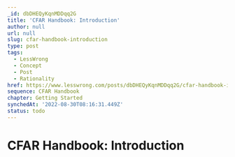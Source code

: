 ```yaml
---
_id: dbDHEQyKqnMDDqq2G
title: 'CFAR Handbook: Introduction'
author: null
url: null
slug: cfar-handbook-introduction
type: post
tags:
  - LessWrong
  - Concept
  - Post
  - Rationality
href: https://www.lesswrong.com/posts/dbDHEQyKqnMDDqq2G/cfar-handbook-introduction
sequence: CFAR Handbook
chapter: Getting Started
synchedAt: '2022-08-30T08:16:31.449Z'
status: todo
---
```


# CFAR Handbook: Introduction
